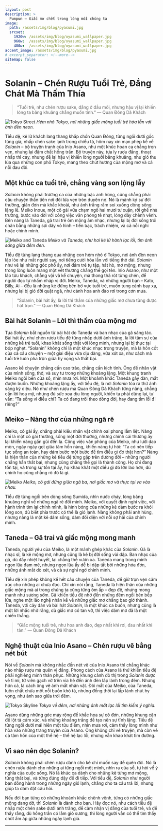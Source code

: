 ```yaml
---
layout: post
description: >
  Punpun – Giấc mơ chết trong lòng mỗi chúng ta
image:
  path: /assets/img/blog/pyasumi.jpg
  srcset:
    1920w: /assets/img/blog/oyasumi_wallpaper.jpg
    960w:  /assets/img/blog/oyasumi_wallpaper.jpg
    480w:  /assets/img/blog/oyasumi_wallpaper.jpg
accent_image: /assets/img/blog/pyasumi.jpg
# excerpt_separator: <!--more-->
sitemap: false
---
```


# Solanin – Chén Rượu Tuổi Trẻ, Đắng Chát Mà Thấm Thía

> “Tuổi trẻ, như chén rượu sake, đắng ở đầu môi, nhưng hậu vị lại khiến lòng ta bâng khuâng chẳng muốn tỉnh.”
> — Quan Đông Dã Khách

![Tokyo Street](https://images.unsplash.com/photo-1542051841857-7348e2e52edf?ixlib=rb-4.0.3&auto=format&fit=crop&w=1350&q=80)
*Hẻm nhỏ Tokyo, nơi những giấc mộng tuổi trẻ hòa lẫn với ánh đèn neon.*

Tiểu đệ, kẻ lữ khách lang thang khắp chốn Quan Đông, từng ngồi dưới gốc tùng già, nhấp chén sake lạnh trong chiều tà, hôm nay xin mạn phép kể về *Solanin* – bộ truyện tranh của Inio Asano, như một khúc hoan ca chẳng trọn vẹn, nhưng lại đậm chất hồng trần. Bộ truyện này, tựa ly rượu đắng, thoạt nhấp thì cay, nhưng để lại hậu vị khiến lòng người bâng khuâng, như gió thu lùa qua những con phố Tokyo, mang theo chút hương của mộng mơ và cả nỗi đau đời.

## Một khúc ca tuổi trẻ, chẳng vàng son lộng lẫy

*Solanin* không phải trường ca của những bậc anh hùng, cũng chẳng phải câu chuyện thần tiên nơi đôi lứa vẹn tròn duyên nợ. Nó là mảnh ký sự đời thường, giản đơn mà khắc khoải, như ánh trăng rằm soi xuống dòng sông lặng lẽ. Meiko Inoue, một cô gái vừa chạm ngõ hai mươi tư xuân, rời ghế nhà trường, bước vào đời với công việc văn phòng tẻ nhạt, lòng đầy chênh vênh. Bên nàng là Taneda, gã trai trẻ ôm mộng âm nhạc, nhưng lại bị đời sống trói chân bằng những sợi dây vô hình – tiền bạc, trách nhiệm, và cả nỗi nghi hoặc chính mình.

![Meiko and Taneda](https://images.unsplash.com/photo-1516321318422-0f3e750fabb0?ixlib=rb-4.0.3&auto=format&fit=crop&w=1350&q=80)
*Meiko và Taneda, như hai kẻ lữ hành lạc lối, tìm ánh sáng giữa đêm đen.*

Tiểu đệ từng lang thang qua những con hẻm nhỏ ở Tokyo, nơi ánh đèn neon lập lòe như mắt người say, nơi tiếng cười hòa lẫn với tiếng thở dài. *Solanin* như vẽ lại những góc phố ấy, nơi đám trẻ tụ tập, hát hò, mơ mộng, nhưng trong lòng luôn mang một vết thương chẳng thể gọi tên. Inio Asano, như một lão tửu khách, chẳng vội vã kể chuyện, mà thong thả rót từng chén, để người đọc tự nhấm nháp vị đời. Meiko, Taneda, và những người bạn – Kato, Billy, Ai – đều là những kẻ đứng bên bờ vực tuổi trẻ, muốn tung cánh bay xa, nhưng lại bị gió đời quật ngã, như cánh hoa anh đào rơi trong cơn mưa.

> “Solanin, bài hát ấy, là lời thì thầm của những giấc mơ chưa từng được hát trọn.”
> — Quan Đông Dã Khách

## Bài hát Solanin – Lời thì thầm của mộng mơ

Tựa *Solanin* bắt nguồn từ bài hát do Taneda và ban nhạc của gã sáng tác. Bài hát ấy, như chén rượu tiểu đệ từng nhấp dưới ánh trăng, là lời tâm sự của những kẻ trẻ tuổi, khao khát sống thật với lòng mình, nhưng lại bị thực tại bóp nghẹt. “Solanin” không chỉ là một khúc nhạc trong truyện, mà là hồn cốt của cả câu chuyện – một giai điệu vừa dịu dàng, vừa xót xa, như cách mà tuổi trẻ luôn pha trộn giữa hy vọng và thất bại.

Asano kể chuyện chẳng cần cao trào, chẳng cần kịch tính. Ông để nhân vật của mình sống, thở, và suy tư trong những khoảng lặng. Một khung tranh Meiko ngồi bên cửa sổ, nhìn mưa rơi. Một khoảnh khắc Taneda gảy đàn, mắt đượm buồn. Những khoảng lặng ấy, với tiểu đệ, là nơi *Solanin* tỏa ra thứ ánh sáng kỳ diệu. Nó như chén rượu mà Quan Đông Dã Khách từng nâng, chẳng cần lời hoa mỹ, nhưng đủ sức xoa dịu lòng người, khiến ta phải dừng lại, tự vấn: “Ta sống vì điều chi? Ta có đang trôi theo dòng đời, hay đang tìm lối đi riêng?”

## Meiko – Nàng thơ của những ngã rẽ

Meiko, cô gái ấy, chẳng phải kiểu nhân vật chính oai phong lẫm liệt. Nàng chỉ là một cô gái thường, sống một đời thường, nhưng chính cái thường ấy lại khiến nàng gần gũi đến lạ. Công việc văn phòng của Meiko, như lưỡi dao mòn, ngày ngày gọt giũa tâm hồn nàng, khiến nàng tự hỏi: “Ta có nên tiếp tục sống an toàn, hay dám bước một bước để tìm điều gì đó thật hơn?” Nàng là hiện thân của những kẻ tiểu đệ từng gặp trên đường đời – những người chẳng hẳn thất bại, nhưng cũng chẳng thể gọi là thành công. Họ chỉ đang tồn tại, và trong sự tồn tại ấy, họ khao khát một điều gì đó lớn lao hơn, dù chính họ cũng chẳng rõ đó là gì.

![Meiko](https://images.unsplash.com/photo-1520967820012-8e7c2a43006b?ixlib=rb-4.0.3&auto=format&fit=crop&w=1350&q=80)
*Meiko, cô gái đứng giữa ngã ba, nơi giấc mơ và thực tại va vào nhau.*

Tiểu đệ từng ngồi bên dòng sông Sumida, nhìn nước chảy, lòng bâng khuâng nghĩ về những ngã rẽ đời mình. Meiko, với quyết định nghỉ việc, với hành trình tìm lại chính mình, là hình bóng của những kẻ dám bước ra khỏi lồng son, dù biết phía trước có thể là gió lạnh. Nàng không phải anh hùng, nhưng nàng là một kẻ dám sống, dám đối diện với nỗi sợ hãi của chính mình.

## Taneda – Gã trai và giấc mộng mong manh

Taneda, người yêu của Meiko, là một mảnh ghép khác của *Solanin*. Gã là nhạc sĩ, là kẻ mộng mơ, nhưng cũng là kẻ bị đời sống vùi dập. Ban nhạc của gã, dù đầy nhiệt huyết, lại chẳng thể vươn xa. Taneda mang trong mình ngọn lửa đam mê, nhưng ngọn lửa ấy dễ bị dập tắt bởi những hóa đơn, những ánh mắt dò xét, và cả sự nghi ngờ chính mình.

Tiểu đệ xin phép không kể hết câu chuyện của Taneda, để giữ trọn vẹn cảm xúc cho những ai chưa đọc. Chỉ xin nói rằng, Taneda là hiện thân của những giấc mộng mà ai trong chúng ta cũng từng ôm ấp – đẹp đẽ, nhưng mong manh như sương sớm. Gã khiến tiểu đệ nhớ đến những đêm ngồi bên bếp lửa, nghe một lão nghệ nhân kể về những giấc mơ chẳng bao giờ thành. Taneda, với cây đàn và bài hát *Solanin*, là một khúc ca buồn, nhưng cũng là một lời nhắc nhở rằng, dù giấc mơ có tan vỡ, thì việc dám mơ đã là một chiến thắng.

> “Giấc mộng tuổi trẻ, như hoa anh đào, đẹp nhất khi rơi, đau nhất khi tàn.”
> — Quan Đông Dã Khách

## Nghệ thuật của Inio Asano – Chén rượu vẽ bằng nét bút

Nói về *Solanin* mà không nhắc đến nét vẽ của Inio Asano thì chẳng khác nào nhấp rượu mà quên vị đắng. Phong cách của Asano là thứ khiến tiểu đệ phải nghiêng mình thán phục. Những khung cảnh đô thị trong *Solanin* được vẽ tỉ mỉ, từ viên gạch vỡ trên vỉa hè đến ánh đèn lấp lánh trong đêm. Nhưng hơn cả, là cách ông vẽ ánh mắt nhân vật. Đôi mắt của Meiko, của Taneda, luôn chất chứa một nỗi buồn khó tả, nhưng đồng thời lại lấp lánh chút hy vọng, như ánh sao giữa trời đêm.

![Tokyo Skyline](https://w.wallhaven.cc/full/od/wallhaven-od76yl.png)
*Tokyo về đêm, nơi những ánh mắt lạc lối tìm kiếm ý nghĩa.*

Asano dùng những góc máy rộng để khắc họa sự cô đơn, những khung cận để lột tả cảm xúc, và những khoảng trắng để tạo nên sự tĩnh lặng. Tiểu đệ từng ngồi dưới mái hiên một tửu điếm, nhìn mưa rơi, cảm thấy lòng mình như hòa vào những trang truyện của Asano. Ông không chỉ vẽ truyện, mà còn vẽ cả tâm hồn của một thế hệ – thế hệ lạc lối, nhưng vẫn khao khát tìm đường.

## Vì sao nên đọc Solanin?

*Solanin* không phải chén rượu dành cho kẻ chỉ muốn say để quên đời. Nó là chén rượu dành cho những ai từng ngồi một mình, nhìn ra cửa sổ, tự hỏi về ý nghĩa của cuộc sống. Nó là khúc ca dành cho những kẻ từng mơ mộng, từng thất bại, và từng đứng dậy để đi tiếp. Với tiểu đệ, *Solanin* như người bạn đồng hành trong những ngày gió lạnh, chẳng cho ta câu trả lời, nhưng giúp ta dám đặt câu hỏi.

Nếu đời bạn từng có những khoảnh khắc chênh vênh, từng có những giấc mộng dang dở, thì *Solanin* là dành cho bạn. Hãy đọc nó, như cách tiểu đệ nhấp một chén sake dưới ánh trăng, để cảm nhận vị đắng của tuổi trẻ, và để thấy rằng, dù hồng trần có lắm gió sương, thì lòng người vẫn có thể tìm thấy chút ấm áp giữa những ngày lạnh giá.

---

